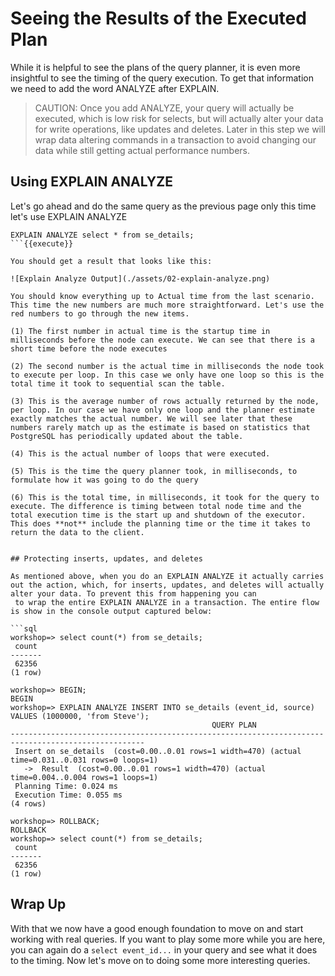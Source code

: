 # Seeing the Results of the Executed Plan

While it is helpful to see the plans of the query planner, it is even more insightful to see the timing of the query execution. To get that information we need to add the word ANALYZE after EXPLAIN. 

> CAUTION: Once you add ANALYZE, your query will actually be executed, which is low risk for selects, but will actually alter your data for write operations, like updates and deletes. Later in this step we will wrap data altering commands in a transaction to avoid changing our data while still getting actual performance numbers. 

## Using EXPLAIN ANALYZE

Let's go ahead and do the same query as the previous page only this time let's use EXPLAIN ANALYZE

```
EXPLAIN ANALYZE select * from se_details;
```{{execute}}  

You should get a result that looks like this:

![Explain Analyze Output](./assets/02-explain-analyze.png)

You should know everything up to Actual time from the last scenario. This time the new numbers are much more straightforward. Let's use the red numbers to go through the new items. 

(1) The first number in actual time is the startup time in milliseconds before the node can execute. We can see that there is a short time before the node executes

(2) The second number is the actual time in milliseconds the node took to execute per loop. In this case we only have one loop so this is the total time it took to sequential scan the table.

(3) This is the average number of rows actually returned by the node, per loop. In our case we have only one loop and the planner estimate exactly matches the actual number. We will see later that these numbers rarely match up as the estimate is based on statistics that PostgreSQL has periodically updated about the table.

(4) This is the actual number of loops that were executed. 

(5) This is the time the query planner took, in milliseconds, to formulate how it was going to do the query

(6) This is the total time, in milliseconds, it took for the query to execute. The difference is timing between total node time and the total execution time is the start up and shutdown of the executor. This does **not** include the planning time or the time it takes to return the data to the client. 


## Protecting inserts, updates, and deletes

As mentioned above, when you do an EXPLAIN ANALYZE it actually carries out the action, which, for inserts, updates, and deletes will actually alter your data. To prevent this from happening you can
 to wrap the entire EXPLAIN ANALYZE in a transaction. The entire flow is show in the console output captured below:

```sql
workshop=> select count(*) from se_details;
 count
-------
 62356
(1 row)

workshop=> BEGIN;
BEGIN
workshop=> EXPLAIN ANALYZE INSERT INTO se_details (event_id, source) VALUES (1000000, 'from Steve');
                                             QUERY PLAN
----------------------------------------------------------------------------------------------------
 Insert on se_details  (cost=0.00..0.01 rows=1 width=470) (actual time=0.031..0.031 rows=0 loops=1)
   ->  Result  (cost=0.00..0.01 rows=1 width=470) (actual time=0.004..0.004 rows=1 loops=1)
 Planning Time: 0.024 ms
 Execution Time: 0.055 ms
(4 rows)

workshop=> ROLLBACK;
ROLLBACK
workshop=> select count(*) from se_details;
 count
-------
 62356
(1 row)

```


## Wrap Up

With that we now have a good enough foundation to move on and start working with real queries. If you want to play some more while you are here, you can again do a `select event_id...` in your query and see what it does to the timing. Now let's move on to doing some more interesting queries.
